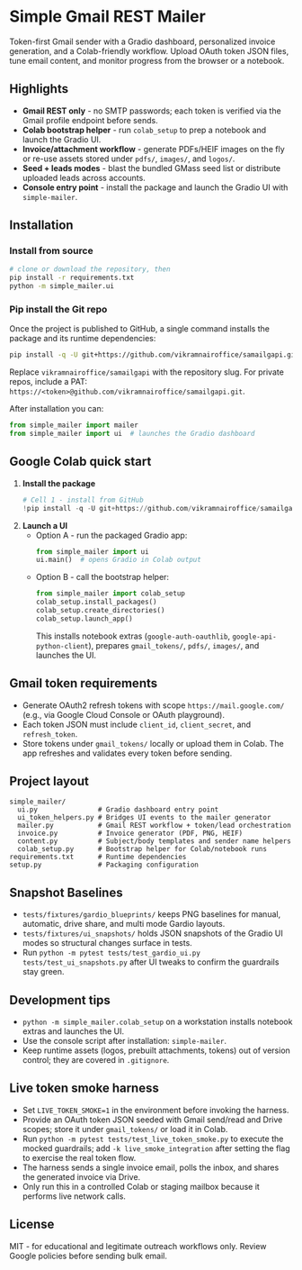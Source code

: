 # Simple Gmail REST Mailer

Token-first Gmail sender with a Gradio dashboard, personalized invoice generation, and a Colab-friendly workflow. Upload OAuth token JSON files, tune email content, and monitor progress from the browser or a notebook.

## Highlights
- **Gmail REST only** - no SMTP passwords; each token is verified via the Gmail profile endpoint before sends.
- **Colab bootstrap helper** - run `colab_setup` to prep a notebook and launch the Gradio UI.
- **Invoice/attachment workflow** - generate PDFs/HEIF images on the fly or re-use assets stored under `pdfs/`, `images/`, and `logos/`.
- **Seed + leads modes** - blast the bundled GMass seed list or distribute uploaded leads across accounts.
- **Console entry point** - install the package and launch the Gradio UI with `simple-mailer`.

## Installation

### Install from source
```bash
# clone or download the repository, then
pip install -r requirements.txt
python -m simple_mailer.ui
```

### Pip install the Git repo
Once the project is published to GitHub, a single command installs the package and its runtime dependencies:
```bash
pip install -q -U git+https://github.com/vikramnairoffice/samailgapi.git@main
```
Replace `vikramnairoffice/samailgapi` with the repository slug. For private repos, include a PAT: `https://<token>@github.com/vikramnairoffice/samailgapi.git`.

After installation you can:
```python
from simple_mailer import mailer
from simple_mailer import ui  # launches the Gradio dashboard
```

## Google Colab quick start

1. **Install the package**
   ```python
   # Cell 1 - install from GitHub
   !pip install -q -U git+https://github.com/vikramnairoffice/samailgapi.git@main
   ```
2. **Launch a UI**
   - Option A - run the packaged Gradio app:
     ```python
     from simple_mailer import ui
     ui.main()  # opens Gradio in Colab output
     ```
   - Option B - call the bootstrap helper:
     ```python
     from simple_mailer import colab_setup
     colab_setup.install_packages()
     colab_setup.create_directories()
     colab_setup.launch_app()
     ```
     This installs notebook extras (`google-auth-oauthlib`, `google-api-python-client`), prepares `gmail_tokens/`, `pdfs/`, `images/`, and launches the UI.

## Gmail token requirements
- Generate OAuth2 refresh tokens with scope `https://mail.google.com/` (e.g., via Google Cloud Console or OAuth playground).
- Each token JSON must include `client_id`, `client_secret`, and `refresh_token`.
- Store tokens under `gmail_tokens/` locally or upload them in Colab. The app refreshes and validates every token before sending.

## Project layout
```
simple_mailer/
  ui.py               # Gradio dashboard entry point
  ui_token_helpers.py # Bridges UI events to the mailer generator
  mailer.py           # Gmail REST workflow + token/lead orchestration
  invoice.py          # Invoice generator (PDF, PNG, HEIF)
  content.py          # Subject/body templates and sender name helpers
  colab_setup.py      # Bootstrap helper for Colab/notebook runs
requirements.txt      # Runtime dependencies
setup.py              # Packaging configuration
```

## Snapshot Baselines
- `tests/fixtures/gardio_blueprints/` keeps PNG baselines for manual, automatic, drive share, and multi mode Gardio layouts.
- `tests/fixtures/ui_snapshots/` holds JSON snapshots of the Gradio UI modes so structural changes surface in tests.
- Run `python -m pytest tests/test_gardio_ui.py tests/test_ui_snapshots.py` after UI tweaks to confirm the guardrails stay green.

## Development tips
- `python -m simple_mailer.colab_setup` on a workstation installs notebook extras and launches the UI.
- Use the console script after installation: `simple-mailer`.
- Keep runtime assets (logos, prebuilt attachments, tokens) out of version control; they are covered in `.gitignore`.


## Live token smoke harness
- Set `LIVE_TOKEN_SMOKE=1` in the environment before invoking the harness.
- Provide an OAuth token JSON seeded with Gmail send/read and Drive scopes; store it under `gmail_tokens/` or load it in Colab.
- Run `python -m pytest tests/test_live_token_smoke.py` to execute the mocked guardrails; add `-k live_smoke_integration` after setting the flag to exercise the real token flow.
- The harness sends a single invoice email, polls the inbox, and shares the generated invoice via Drive.
- Only run this in a controlled Colab or staging mailbox because it performs live network calls.

## License
MIT - for educational and legitimate outreach workflows only. Review Google policies before sending bulk email.



